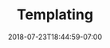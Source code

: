 ---
title: Templating
description: Templating in config files
date: 2018-07-23T18:44:59-07:00
draf: false
weight: 20
bref: Using templates to avoid
toc: true
type: doc
---